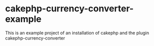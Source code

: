 cakephp-currency-converter-example
==================================

This is an example project of an installation of cakephp and the plugin cakephp-currency-converter

